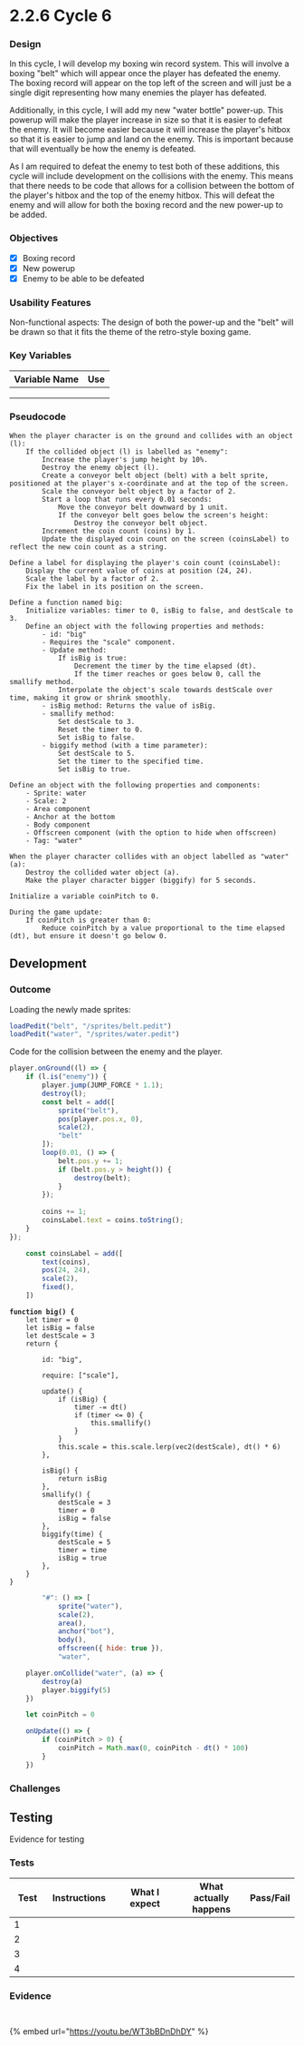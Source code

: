 # 2.2.6 Cycle 6

### Design

In this cycle, I will develop my boxing win record system. This will involve a boxing "belt" which will appear once the player has defeated the enemy. The boxing record will appear on the top left of the screen and will just be a single digit representing how many enemies the player has defeated.

Additionally, in this cycle, I will add my new "water bottle" power-up. This powerup will make the player increase in size so that it is easier to defeat the enemy. It will become easier because it will increase the player's hitbox so that it is easier to jump and land on the enemy. This is important because that will eventually be how the enemy is defeated.

As I am required to defeat the enemy to test both of these additions, this cycle will include development on the collisions with the enemy. This means that there needs to be code that allows for a collision between the bottom of the player's hitbox and the top of the enemy hitbox. This will defeat the enemy and will allow for both the boxing record and the new power-up to be added.

### Objectives

* [x] Boxing record
* [x] New powerup
* [x] Enemy to be able to be defeated&#x20;

### Usability Features

Non-functional aspects: The design of both the power-up and the "belt" will be drawn so that it fits the theme of the retro-style boxing game.

### Key Variables

| Variable Name | Use |
| ------------- | --- |
|               |     |
|               |     |
|               |     |

### Pseudocode

```
When the player character is on the ground and collides with an object (l):
    If the collided object (l) is labelled as "enemy":
        Increase the player's jump height by 10%.
        Destroy the enemy object (l).
        Create a conveyor belt object (belt) with a belt sprite, positioned at the player's x-coordinate and at the top of the screen.
        Scale the conveyor belt object by a factor of 2.
        Start a loop that runs every 0.01 seconds:
            Move the conveyor belt downward by 1 unit.
            If the conveyor belt goes below the screen's height:
                Destroy the conveyor belt object.
        Increment the coin count (coins) by 1.
        Update the displayed coin count on the screen (coinsLabel) to reflect the new coin count as a string.

Define a label for displaying the player's coin count (coinsLabel):
    Display the current value of coins at position (24, 24).
    Scale the label by a factor of 2.
    Fix the label in its position on the screen.

Define a function named big:
    Initialize variables: timer to 0, isBig to false, and destScale to 3.
    Define an object with the following properties and methods:
        - id: "big"
        - Requires the "scale" component.
        - Update method:
            If isBig is true:
                Decrement the timer by the time elapsed (dt).
                If the timer reaches or goes below 0, call the smallify method.
            Interpolate the object's scale towards destScale over time, making it grow or shrink smoothly.
        - isBig method: Returns the value of isBig.
        - smallify method:
            Set destScale to 3.
            Reset the timer to 0.
            Set isBig to false.
        - biggify method (with a time parameter):
            Set destScale to 5.
            Set the timer to the specified time.
            Set isBig to true.

Define an object with the following properties and components:
    - Sprite: water
    - Scale: 2
    - Area component
    - Anchor at the bottom
    - Body component
    - Offscreen component (with the option to hide when offscreen)
    - Tag: "water"

When the player character collides with an object labelled as "water" (a):
    Destroy the collided water object (a).
    Make the player character bigger (biggify) for 5 seconds.

Initialize a variable coinPitch to 0.

During the game update:
    If coinPitch is greater than 0:
        Reduce coinPitch by a value proportional to the time elapsed (dt), but ensure it doesn't go below 0.

```

## Development

### Outcome

Loading the newly made sprites:

```javascript
loadPedit("belt", "/sprites/belt.pedit")
loadPedit("water", "/sprites/water.pedit")
```

Code for the collision between the enemy and the player.&#x20;

```javascript
player.onGround((l) => {
    if (l.is("enemy")) {
        player.jump(JUMP_FORCE * 1.1);
        destroy(l);
        const belt = add([
            sprite("belt"), 
            pos(player.pos.x, 0),  
            scale(2),
            "belt"  
        ]);
        loop(0.01, () => {  
            belt.pos.y += 1; 
            if (belt.pos.y > height()) {
                destroy(belt);  
            }
        });
       
        coins += 1;
        coinsLabel.text = coins.toString();
    }
});
```



```javascript
    const coinsLabel = add([
        text(coins),
        pos(24, 24),
        scale(2),
        fixed(),
    ])
```



<pre class="language-javascript"><code class="lang-javascript"><strong>function big() {
</strong>    let timer = 0
    let isBig = false
    let destScale = 3
    return {

        id: "big",

        require: ["scale"],

        update() {
            if (isBig) {
                timer -= dt()
                if (timer &#x3C;= 0) {
                    this.smallify()
                }
            }
            this.scale = this.scale.lerp(vec2(destScale), dt() * 6)
        },

        isBig() {
            return isBig
        },
        smallify() {
            destScale = 3
            timer = 0
            isBig = false
        },
        biggify(time) {
            destScale = 5
            timer = time
            isBig = true
        },
    }
}
</code></pre>



```javascript
        "#": () => [
            sprite("water"),
            scale(2),
            area(),
            anchor("bot"),
            body(),
            offscreen({ hide: true }),
            "water",
```



```javascript
    player.onCollide("water", (a) => {
        destroy(a)
        player.biggify(5)
    })

    let coinPitch = 0

    onUpdate(() => {
        if (coinPitch > 0) {
            coinPitch = Math.max(0, coinPitch - dt() * 100)
        }
    })
```

### Challenges



## Testing

Evidence for testing

### Tests

<table><thead><tr><th width="87">Test</th><th width="127">Instructions</th><th width="223">What I expect</th><th width="208">What actually happens</th><th>Pass/Fail</th></tr></thead><tbody><tr><td>1</td><td></td><td></td><td></td><td></td></tr><tr><td>2</td><td></td><td></td><td></td><td></td></tr><tr><td>3</td><td></td><td></td><td></td><td></td></tr><tr><td>4</td><td></td><td></td><td></td><td></td></tr></tbody></table>

### Evidence

<figure><img src="../.gitbook/assets/image (15).png" alt=""><figcaption></figcaption></figure>

<figure><img src="../.gitbook/assets/image (16).png" alt=""><figcaption></figcaption></figure>

{% embed url="https://youtu.be/WT3bBDnDhDY" %}


